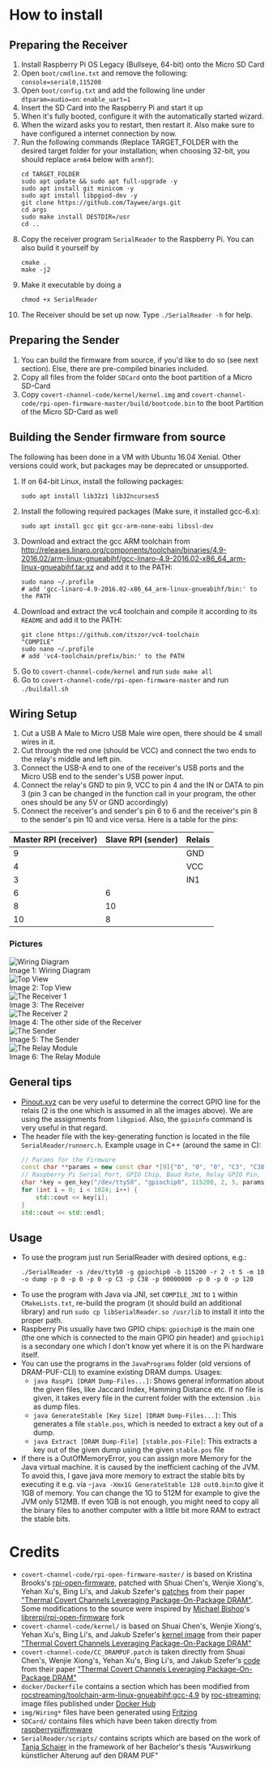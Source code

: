 # How to install

## Preparing the Receiver

1. Install Raspberry Pi OS Legacy (Bullseye, 64-bit) onto the Micro SD Card
2. Open `boot/cmdline.txt` and remove the following: `console=serial0,115200`
3. Open `boot/config.txt` and add the following line under `dtparam=audio=on`: `enable_uart=1`
4. Insert the SD Card into the Raspberry Pi and start it up
5. When it's fully booted, configure it with the automatically started wizard.
6. When the wizard asks you to restart, then restart it. Also make sure to have configured a internet connection by now.
7. Run the following commands (Replace TARGET_FOLDER with the desired target folder for your installation; when choosing 32-bit, you should replace `arm64` below with `armhf`):
    ```shell
    cd TARGET_FOLDER
    sudo apt update && sudo apt full-upgrade -y
    sudo apt install git minicom -y
    sudo apt install libpgiod-dev -y
    git clone https://github.com/Taywee/args.git
    cd args
    sudo make install DESTDIR=/usr
    cd ..
    ```
8. Copy the receiver program `SerialReader` to the Raspberry Pi. You can also build it yourself by
    ```shell
    cmake .
    make -j2
    ```
9. Make it executable by doing a
    ```shell
    chmod +x SerialReader
    ```
10. The Receiver should be set up now. Type `./SerialReader -h` for help.

## Preparing the Sender

1. You can build the firmware from source, if you'd like to do so (see next section). Else, there are pre-compiled binaries included.
2. Copy all files from the folder `SDCard` onto the boot partition of a Micro SD-Card
3. Copy `covert-channel-code/kernel/kernel.img` and `covert-channel-code/rpi-open-firmware-master/build/bootcode.bin` to the boot Partition of the Micro SD-Card as well

## Building the Sender firmware from source

The following has been done in a VM with Ubuntu 16.04 Xenial. Other versions could work, but packages may be deprecated or unsupported.

1. If on 64-bit Linux, install the following packages:
   ```shell
   sudo apt install lib32z1 lib32ncurses5
   ```
2. Install the following required packages (Make sure, it installed gcc-6.x):
   ```shell
   sudo apt install gcc git gcc-arm-none-eabi libssl-dev
   ```
3. Download and extract the gcc ARM toolchain from http://releases.linaro.org/components/toolchain/binaries/4.9-2016.02/arm-linux-gnueabihf/gcc-linaro-4.9-2016.02-x86_64_arm-linux-gnueabihf.tar.xz and add it to the PATH:
   ```shell
   sudo nano ~/.profile
   # add 'gcc-linaro-4.9-2016.02-x86_64_arm-linux-gnueabihf/bin:' to the PATH
   ```
4. Download and extract the vc4 toolchain and compile it according to its `README` and add it to the PATH:
   ```shell
   git clone https://github.com/itszor/vc4-toolchain
   "COMPILE"
   sudo nano ~/.profile
   # add 'vc4-toolchain/prefix/bin:' to the PATH
   ```
5. Go to `covert-channel-code/kernel` and run `sudo make all`
6. Go to `covert-channel-code/rpi-open-firmware-master` and run `./buildall.sh`

## Wiring Setup

1. Cut a USB A Male to Micro USB Male wire open, there should be 4 small wires in it.
2. Cut through the red one (should be VCC) and connect the two ends to the relay's middle and left pin.
3. Connect the USB-A end to one of the receiver's USB ports and the Micro USB end to the sender's USB power input.
4. Connect the relay's GND to pin 9, VCC to pin 4 and the IN or DATA to pin 3 (pin 3 can be changed in the function call in your program, the other ones should be any 5V or GND accordingly)
5. Connect the receiver's and sender's pin 6 to 6 and the receiver's pin 8 to the sender's pin 10 and vice versa.
Here is a table for the pins:

| Master RPI (receiver) | Slave RPI (sender) | Relais |
| ------ | ------ | ------ |
| 9 |  | GND |
| 4 |   | VCC |
| 3 |   | IN1 |
| 6 | 6 |   |
| 8 | 10 |   |
| 10 | 8 |   |
### Pictures

![Wiring Diagram](./img/Wiring_Steckplatine.png?raw=true)<br>
Image 1: Wiring Diagram<br>
![Top View](./img/top_view.jpeg?raw=true)<br>
Image 2: Top View<br>
![The Receiver 1](./img/receiver_1.jpeg?raw=true)<br>
Image 3: The Receiver<br>
![The Receiver 2](./img/receiver_2.jpeg?raw=true)<br>
Image 4: The other side of the Receiver<br>
![The Sender](./img/sender.jpeg?raw=true)<br>
Image 5: The Sender<br>
![The Relay Module](./img/relay.jpeg?raw=true)<br>
Image 6: The Relay Module

## General tips

 - [Pinout.xyz](https://pinout.xyz/) can be very useful to determine the correct GPIO line for the relais (2 is the one which is assumed in all the images above). We are using the assignments from `libgpiod`. Also, the `gpioinfo` command is very useful in that regard.
 - The header file with the key-generating function is located in the file `SerialReader/runnerc.h`. Example usage in C++ (around the same in C):
    ```cpp
    // Params for the Firmware
    const char **params = new const char *[9]{"0", "0", "0", "C3", "C38", "00000000", "0", "0", "120"};
    // Raspberry Pi Serial Port, GPIO Chip, Baud Rate, Relay GPIO Pin, USB Sleep Time, Params for the Firmware, Params Size, stable.pos File, Key Length
    char *key = gen_key("/dev/ttyS0", "gpiochip0", 115200, 2, 5, params, 9, "stable.pos", 1024);
    for (int i = 0; i < 1024; i++) {
        std::cout << key[i];
    }
    std::cout << std::endl;
    ```
## Usage

 - To use the program just run SerialReader with desired options, e.g.:
     ```shell
     ./SerialReader -s /dev/ttyS0 -g gpiochip0 -b 115200 -r 2 -t 5 -m 10 -o dump -p 0 -p 0 -p 0 -p C3 -p C38 -p 00000000 -p 0 -p 0 -p 120
     ```
 - To use the program with Java via JNI, set `COMPILE_JNI` to `1` within `CMakeLists.txt`, re-build the program (it should build an additional library) and run `sudo cp libSerialReader.so /usr/lib` to install it into the proper path.
 - Raspberry Pis usually have two GPIO chips: `gpiochip0` is the main one (the one which is connected to the main GPIO pin header) and `gpiochip1` is a secondary one which I don't know yet where it is on the Pi hardware itself.
 - You can use the programs in the `JavaPrograms` folder (old versions of DRAM-PUF-CLI) to examine existing DRAM dumps. Usages:
   - `java RaspPi [DRAM Dump-Files...]`: Shows general information about the given files, like Jaccard Index, Hamming Distance etc. If no file is given, it takes every file in the current folder with the extension `.bin` as dump files.
   - `java GenerateStable [Key Size] [DRAM Dump-Files...]`: This generates a file `stable.pos`, which is needed to extract a key out of a dump.
   - `java Extract [DRAM Dump-File] [stable.pos-File]`: This extracts a key out of the given dump using the given `stable.pos` file
 - If there is a OutOfMemoryError, you can assign more Memory for the Java virtual machine.  it is caused by the inefficient caching of the JVM. To avoid this, I gave java more memory to extract the stable bits by executing it e.g. via
    -`java -Xmx1G GenerateStable 128 out0.bin`:to give it 1GB of memory. You can change the 1G to 512M for example to give the JVM only 512MB. If even 1GB is not enough, you might need to copy all the binary files to another computer with a little bit more RAM to extract the stable bits.

# Credits

 - `covert-channel-code/rpi-open-firmware-master/` is based on Kristina Brooks's [rpi-open-firmware](https://github.com/christinaa/rpi-open-firmware), patched with Shuai Chen's, Wenjie Xiong's, Yehan Xu's, Bing Li's, and Jakub Szefer's [patches](https://caslab.csl.yale.edu/code/popchannels/) from their paper ["Thermal Covert Channels Leveraging Package-On-Package DRAM"](https://doi.org/10.1109/TrustCom/BigDataSE.2019.00050). Some modifications to the source were inspired by [Michael Bishop](https://github.com/cleverca22)'s [librerpi/rpi-open-firmware](https://github.com/librerpi/rpi-open-firmware) fork
 - `covert-channel-code/kernel/` is based on Shuai Chen's, Wenjie Xiong's, Yehan Xu's, Bing Li's, and Jakub Szefer's [kernel image](https://caslab.csl.yale.edu/code/popchannels/) from their paper ["Thermal Covert Channels Leveraging Package-On-Package DRAM"](https://doi.org/10.1109/TrustCom/BigDataSE.2019.00050)
 - `covert-channel-code/CC_DRAMPUF.patch` is taken directly from Shuai Chen's, Wenjie Xiong's, Yehan Xu's, Bing Li's, and Jakub Szefer's [code](https://caslab.csl.yale.edu/code/popchannels/) from their paper ["Thermal Covert Channels Leveraging Package-On-Package DRAM"](https://doi.org/10.1109/TrustCom/BigDataSE.2019.00050)
 - `docker/Dockerfile` contains a section which has been modified from [rocstreaming/toolchain-arm-linux-gnueabihf:gcc-4.9](https://github.com/roc-streaming/dockerfiles/blob/main/images/toolchain-arm-linux-gnueabihf/linaro.org/Dockerfile) by [roc-streaming](https://github.com/roc-streaming); image files published under [Docker Hub](https://hub.docker.com/r/rocstreaming/toolchain-arm-linux-gnueabihf)
 - `img/Wiring*` files have been generated using [Fritzing](https://fritzing.org/)
 - `SDCard/` contains files which have been taken directly from [raspberrypi/firmware](https://github.com/raspberrypi/firmware)
 - `SerialReader/scripts/` contains scripts which are based on the work of [Tanja Schaier](https://github.com/tanja-schaier) in the framework of her Bachelor's thesis "Auswirkung künstlicher Alterung auf den DRAM PUF"
